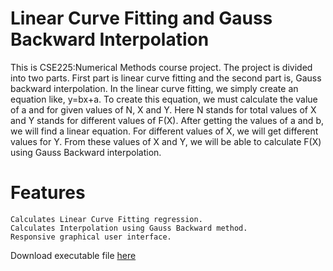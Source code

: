 # Linear Curve Fitting and Gauss Backward Interpolation

This is CSE225:Numerical Methods course project. The project is divided into two parts. First part is linear curve fitting and the second part is, Gauss backward interpolation.  In the linear curve fitting, we simply create an equation like, y=bx+a. To create this equation, we must calculate the value of a and for given values of N, X and Y. Here N stands for total values of X and Y stands for different values of F(X). After getting the values of a and b, we will find a linear equation. For different values of X, we will get different values for Y. From these values of X and Y, we will be able to calculate F(X) using Gauss Backward interpolation. 

# Features
    Calculates Linear Curve Fitting regression.
    Calculates Interpolation using Gauss Backward method.
    Responsive graphical user interface.

Download executable file <a><a href="https://github.com/mjtbasif/CurveFitting-Interpolation/tree/master/numeric/bin/Debug/numeric.exe">here</a></b>
